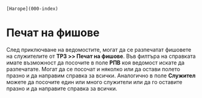 ```{only} html
[Нагоре](000-index)
```

# Печат на фишове

След приключване на ведомостите, могат да се разпечатат фишовете на
служителите от **ТРЗ \>\> Печат на фишове**. Във филтъра на
справката имате възможност да посочите в поле **РПВ** коя
ведомост искате да разпечатате. Могат да се посочат и няколко или
да остави полето празно и да направим справка за всички. Аналогично в
поле **Служител** можете да посочите един или много служители или да
го оставите празно и да направите справка за всички.
